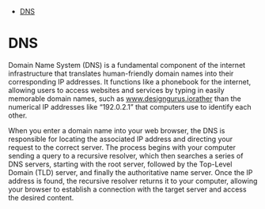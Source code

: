 - [DNS](#dns)

# DNS

Domain Name System (DNS) is a fundamental component of the internet infrastructure that translates human-friendly domain names into their corresponding IP addresses. It functions like a phonebook for the internet, allowing users to access websites and services by typing in easily memorable domain names, such as www.designgurus.iorather than the numerical IP addresses like “192.0.2.1” that computers use to identify each other.

When you enter a domain name into your web browser, the DNS is responsible for locating the associated IP address and directing your request to the correct server. The process begins with your computer sending a query to a recursive resolver, which then searches a series of DNS servers, starting with the root server, followed by the Top-Level Domain (TLD) server, and finally the authoritative name server. Once the IP address is found, the recursive resolver returns it to your computer, allowing your browser to establish a connection with the target server and access the desired content.